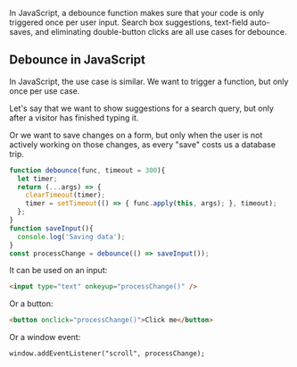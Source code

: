 In JavaScript, a debounce function makes sure that your code is only triggered once per user input. Search box suggestions, text-field auto-saves, and eliminating double-button clicks are all use cases for debounce. 


## Debounce in JavaScript

In JavaScript, the use case is similar. We want to trigger a function, but only once per use case.

Let's say that we want to show suggestions for a search query, but only after a visitor has finished typing it.

Or we want to save changes on a form, but only when the user is not actively working on those changes, as every "save" costs us a database trip. 

```js
function debounce(func, timeout = 300){
  let timer;
  return (...args) => {
    clearTimeout(timer);
    timer = setTimeout(() => { func.apply(this, args); }, timeout);
  };
}
function saveInput(){
  console.log('Saving data');
}
const processChange = debounce(() => saveInput());

```

It can be used on an input:

```html
<input type="text" onkeyup="processChange()" />
```

Or a button:
```html
<button onclick="processChange()">Click me</button>
```

Or a window event:

```html
window.addEventListener("scroll", processChange);
```
